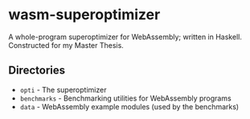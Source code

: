 # wasm-superoptimizer

A whole-program superoptimizer for WebAssembly; written in Haskell. Constructed for my Master Thesis.

## Directories

* `opti` - The superoptimizer
* `benchmarks` - Benchmarking utilities for WebAssembly programs
* `data` - WebAssembly example modules (used by the benchmarks)

